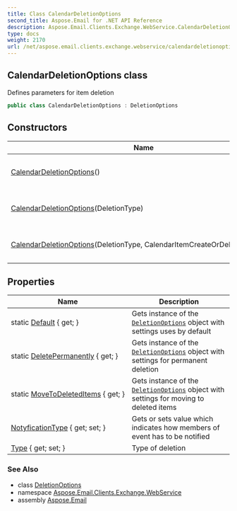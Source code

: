 ```yaml
---
title: Class CalendarDeletionOptions
second_title: Aspose.Email for .NET API Reference
description: Aspose.Email.Clients.Exchange.WebService.CalendarDeletionOptions class. Defines parameters for item deletion
type: docs
weight: 2170
url: /net/aspose.email.clients.exchange.webservice/calendardeletionoptions/
---
```

## CalendarDeletionOptions class

Defines parameters for item deletion

```csharp
public class CalendarDeletionOptions : DeletionOptions
```

## Constructors

| Name | Description |
| --- | --- |
| [CalendarDeletionOptions](calendardeletionoptions/#constructor)() | Initializes a new instance of the `CalendarDeletionOptions` class. |
| [CalendarDeletionOptions](calendardeletionoptions/#constructor_1)(DeletionType) | Initializes a new instance of the `CalendarDeletionOptions` class. |
| [CalendarDeletionOptions](calendardeletionoptions/#constructor_2)(DeletionType, CalendarItemCreateOrDeleteOperation) | Initializes a new instance of the `CalendarDeletionOptions` class. |

## Properties

| Name | Description |
| --- | --- |
| static [Default](../../aspose.email.clients.exchange.webservice/calendardeletionoptions/default/) { get; } | Gets instance of the [`DeletionOptions`](../deletionoptions/) object with settings uses by default |
| static [DeletePermanently](../../aspose.email.clients.exchange.webservice/calendardeletionoptions/deletepermanently/) { get; } | Gets instance of the [`DeletionOptions`](../deletionoptions/) object with settings for permanent deletion |
| static [MoveToDeletedItems](../../aspose.email.clients.exchange.webservice/calendardeletionoptions/movetodeleteditems/) { get; } | Gets instance of the [`DeletionOptions`](../deletionoptions/) object with settings for moving to deleted items |
| [NotyficationType](../../aspose.email.clients.exchange.webservice/calendardeletionoptions/notyficationtype/) { get; set; } | Gets or sets value which indicates how members of event has to be notified |
| [Type](../../aspose.email.clients.exchange.webservice/deletionoptions/type/) { get; set; } | Type of deletion |

### See Also

* class [DeletionOptions](../deletionoptions/)
* namespace [Aspose.Email.Clients.Exchange.WebService](../../aspose.email.clients.exchange.webservice/)
* assembly [Aspose.Email](../../)


